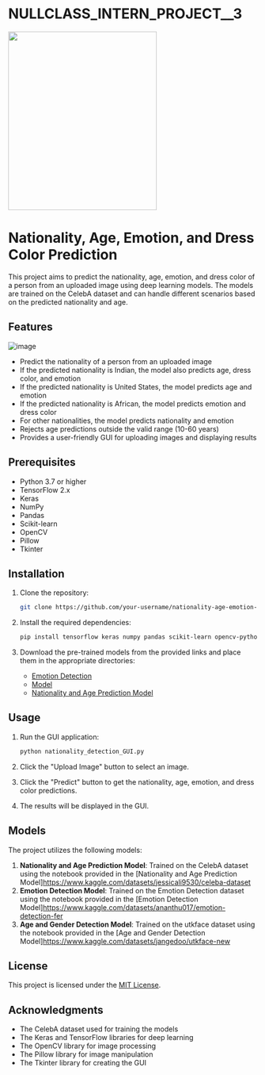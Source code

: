 # NULLCLASS_INTERN_PROJECT__3
<img src="https://github.com/user-attachments/assets/439d69d0-61a4-4818-a7c2-2c871b2b7d28" alt="" width="300" height="360">

# Nationality, Age, Emotion, and Dress Color Prediction

This project aims to predict the nationality, age, emotion, and dress color of a person from an uploaded image using deep learning models. The models are trained on the CelebA dataset and can handle different scenarios based on the predicted nationality and age.

## Features
![image](https://github.com/ARAVINDAN20/NULLCLASS_INTERN_PROJECT__3/assets/116174602/df21fa57-f5e7-465d-ba44-d970da6a068c)
- Predict the nationality of a person from an uploaded image
- If the predicted nationality is Indian, the model also predicts age, dress color, and emotion
- If the predicted nationality is United States, the model predicts age and emotion
- If the predicted nationality is African, the model predicts emotion and dress color
- For other nationalities, the model predicts nationality and emotion
- Rejects age predictions outside the valid range (10-60 years)
- Provides a user-friendly GUI for uploading images and displaying results

## Prerequisites

- Python 3.7 or higher
- TensorFlow 2.x
- Keras
- NumPy
- Pandas
- Scikit-learn
- OpenCV
- Pillow
- Tkinter

## Installation

1. Clone the repository:
   ```bash
   git clone https://github.com/your-username/nationality-age-emotion-detection.git
   ```

2. Install the required dependencies:
   ```bash
   pip install tensorflow keras numpy pandas scikit-learn opencv-python pillow
   ```

3. Download the pre-trained models from the provided links and place them in the appropriate directories:
   - [Emotion Detection](https://drive.google.com/drive/folders/10khqBH1FDnEn8MYGHWxgy8XegZvnR8rz?usp=sharing)
   - [Model](https://drive.google.com/drive/folders/10khqBH1FDnEn8MYGHWxgy8XegZvnR8rz?usp=sharing)
   - [Nationality and Age Prediction Model](https://drive.google.com/drive/folders/10khqBH1FDnEn8MYGHWxgy8XegZvnR8rz?usp=sharing)

## Usage

1. Run the GUI application:
   ```bash
   python nationality_detection_GUI.py
   ```

2. Click the "Upload Image" button to select an image.
3. Click the "Predict" button to get the nationality, age, emotion, and dress color predictions.
4. The results will be displayed in the GUI.

## Models

The project utilizes the following models:

1. **Nationality and Age Prediction Model**: Trained on the CelebA dataset using the notebook provided in the [Nationality and Age Prediction Model]https://www.kaggle.com/datasets/jessicali9530/celeba-dataset
2. **Emotion Detection Model**: Trained on the Emotion Detection dataset using the notebook provided in the [Emotion Detection Model]https://www.kaggle.com/datasets/ananthu017/emotion-detection-fer
3. **Age and Gender Detection Model**: Trained on the utkface dataset using the notebook provided in the [Age and Gender Detection Model]https://www.kaggle.com/datasets/jangedoo/utkface-new
   
## License

This project is licensed under the [MIT License](LICENSE).

## Acknowledgments

- The CelebA dataset used for training the models
- The Keras and TensorFlow libraries for deep learning
- The OpenCV library for image processing
- The Pillow library for image manipulation
- The Tkinter library for creating the GUI


